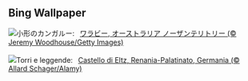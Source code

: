 ## Bing Wallpaper
![](https://www.bing.com/th?id=OHR.SunriseWallabies_JA-JP3900865129_UHD.jpg&w=1000)小形のカンガルー:&nbsp;&ensp;[ワラビー, オーストラリア ノーザンテリトリー (© Jeremy Woodhouse/Getty Images)](https://www.bing.com/th?id=OHR.SunriseWallabies_JA-JP3900865129_UHD.jpg)
<br><br/>
![](https://www.bing.com/th?id=OHR.EltzCastle_IT-IT5701748731_UHD.jpg&w=1000)Torri e leggende:&nbsp;&ensp;[Castello di Eltz, Renania-Palatinato, Germania (© Allard Schager/Alamy)](https://www.bing.com/th?id=OHR.EltzCastle_IT-IT5701748731_UHD.jpg)
<br><br/>
